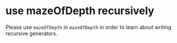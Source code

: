 # use mazeOfDepth recursively

Please use `mazeOfDepth` in `mazeOfDepth` in order to learn about writing recursive generators.
